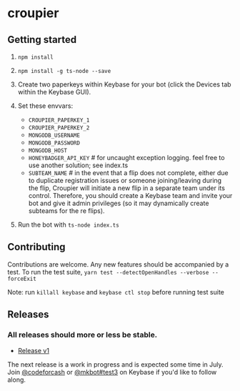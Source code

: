 # croupier

## Getting started

1. `npm install`
2. `npm install -g ts-node --save`
3. Create two paperkeys within Keybase for your bot (click the Devices tab within the Keybase GUI).
4. Set these envvars:

   - `CROUPIER_PAPERKEY_1`
   - `CROUPIER_PAPERKEY_2`
   - `MONGODB_USERNAME`
   - `MONGODB_PASSWORD`
   - `MONGODB_HOST`
   - `HONEYBADGER_API_KEY` # for uncaught exception logging. feel free to use another solution; see index.ts
   - `SUBTEAM_NAME` # in the event that a flip does not complete, either due to duplicate registration issues or someone joining/leaving during the flip, Croupier will initiate a new flip in a separate team under its control. Therefore, you should create a Keybase team and invite your bot and give it admin privileges (so it may dynamically create subteams for the re flips).

5. Run the bot with `ts-node index.ts`

## Contributing

Contributions are welcome. Any new features should be accompanied by a test. To run the test suite, `yarn test --detectOpenHandles --verbose --forceExit`

Note: run `killall keybase` and `keybase ctl stop` before running test suite

## Releases

### All releases should more or less be stable.

- [Release v1](https://blog.codefor.cash/2019/07/01/finding-alice-and-bob-in-wonderland-a-writeup-of-croupier-the-keybase-bot/)

The next release is a work in progress and is expected some time in July. Join [@codeforcash](https://keybase.io/team/codeforcash) or [@mkbot#test3](https://keybase.io/team/mkbot#test3) on Keybase if you'd like to follow along.
